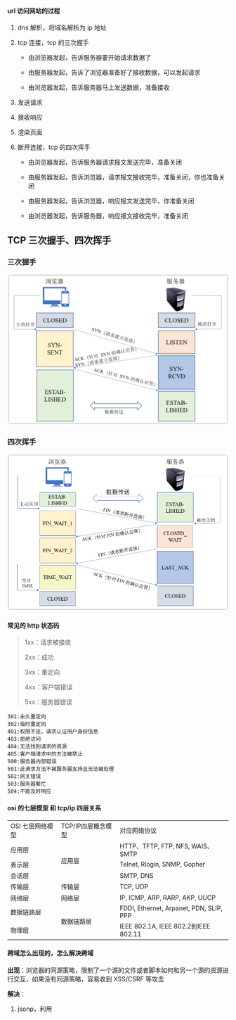 #### url 访问网站的过程

1. dns 解析，将域名解析为 ip 地址

2. tcp 连接，tcp 的三次握手

   - 由浏览器发起，告诉服务器要开始请求数据了

   - 由服务器发起，告诉了浏览器准备好了接收数据，可以发起请求

   - 由浏览器发起，告诉服务器马上发送数据，准备接收

3. 发送请求

4. 接收响应

5. 渲染页面

6. 断开连接，tcp 的四次挥手

   - 由浏览器发起，告诉服务器请求报文发送完毕，准备关闭

   - 由服务器发起，告诉浏览器，请求报文接收完毕，准备关闭，你也准备关闭

   - 由服务器发起，告诉浏览器，响应报文发送完毕，你准备关闭

   - 由浏览器发起，告诉服务器，响应报文接收完毕，准备关闭

## TCP 三次握手、四次挥手
### 三次握手
![img.png](img.png)

### 四次挥手
![img_1.png](img_1.png)

#### 常见的 http 状态码

> 1xx：请求被接收
>
> 2xx：成功
>
> 3xx：重定向
>
> 4xx：客户端错误
>
> 5xx：服务器错误

```
301:永久重定向
302:临时重定向
401:权限不足，请求认证用户身份信息
403:拒绝访问
404:无法找到请求的资源
405:客户端请求中的方法被禁止
500:服务器内部错误
501:此请求方法不被服务器支持且无法被处理
502:网关错误
503:服务器繁忙
504:不能及时响应
```

#### osi 的七层模型 和 tcp/ip 四层关系

<table>
   <tr>
        <td>OSI 七层网络模型</td>
        <td>TCP/IP四层概念模型</td>
        <td>对应网络协议</td>
    </tr>
    <tr>
        <td>应用层</td>
        <td rowspan="3">应用层</td>
        <td>HTTP、TFTP, FTP, NFS, WAIS、SMTP</td>
    </tr>
    <tr>
        <td>表示层</td>
        <td>Telnet, Rlogin, SNMP, Gopher</td>
    </tr>
    <tr>
        <td>会话层</td>
        <td>SMTP, DNS</td>
    </tr>
    <tr>
        <td>传输层</td>
        <td>传输层</td>
        <td>TCP, UDP</td>
    </tr>
    <tr>
        <td>网络层</td>
        <td>网络层</td>
        <td>IP, ICMP, ARP, RARP, AKP, UUCP</td>
    </tr>
    <tr>
        <td>数据链路层</td>
        <td rowspan="2">数据链路层</td>
        <td>FDDI, Ethernet, Arpanet, PDN, SLIP, PPP</td>
    </tr>
    <tr>
        <td>物理层</td>
        <td>IEEE 802.1A, IEEE 802.2到IEEE 802.11</td>
    </tr>
</table>

#### 跨域怎么出现的，怎么解决跨域

**出现**：浏览器的同源策略，限制了一个源的文件或者脚本如何和另一个源的资源进行交互，如果没有同源策略，容易收到 XSS/CSRF 等攻击

**解决**：

1. jsonp，利用 <script> 标签没有跨域限制的漏洞，页面可以动态的得到其他源的 json 数据

   - 优点：兼容性好，可以用于主流浏览器的跨域访问问题
   - 缺点：仅支持 get 方法；不安全，容易遭受 xss 攻击

2. cors 跨域资源共享，分为简单请求和复杂请求

   - 简单请求
   - 复杂请求，在正式请求之前，增加一次 http 查询请求

3. nginx 的反向代理

   配置一个代理服务器做跳板机

4. node 中间件代理（两次跨域）

   实现原理：就是服务器向服务器请求